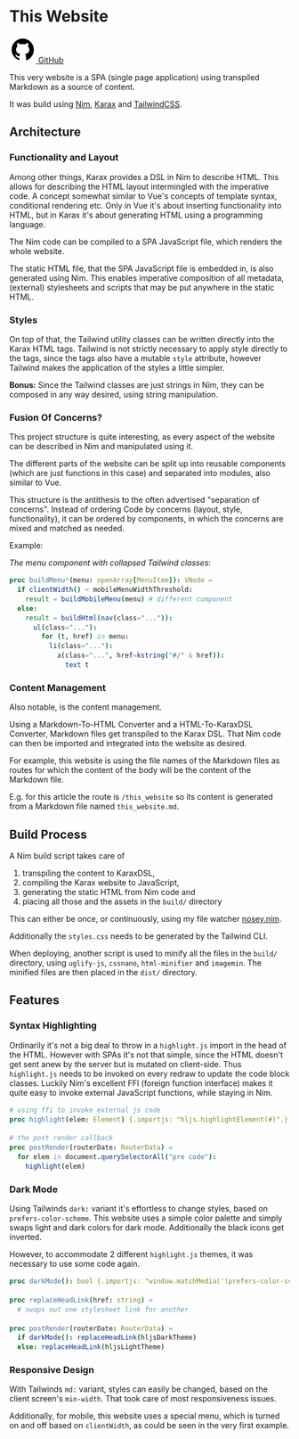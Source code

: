 [creationTime]:- "Mon 13 Feb 2023 05:03:24 PM CET"
[lastWriteTime]:- "Mon 13 Feb 2023 05:03:24 PM CET"

# This Website

<a href="https://github.com/aMOPel/nim-karax-website/tree/amopels_content">
<img src="assets/icons8-github.svg" alt="GitHub" class="inline m-1 dark:invert">
GitHub</a>

This very website 
is a SPA (single page application) using transpiled Markdown as a source of content.

It was build 
using [Nim](https://nim-lang.org/), [Karax](https://github.com/karaxnim/karax) and [TailwindCSS](https://tailwindcss.com/).

## Architecture

### Functionality and Layout

Among other things, Karax provides a DSL in Nim to describe HTML.
This allows for describing the HTML layout intermingled with the imperative code.
A concept somewhat similar to Vue's concepts of template syntax, conditional rendering etc.
Only in Vue it's about inserting functionality into HTML,
but in Karax it's about generating HTML using a programming language.

The Nim code can be compiled to a SPA JavaScript file, which renders the whole website.

The static HTML file, that the SPA JavaScript file is embedded in,
is also generated using Nim.
This enables imperative composition of all metadata, 
(external) stylesheets and scripts that may be put anywhere in the static HTML.

### Styles

On top of that, the Tailwind utility classes can be written directly into the
Karax HTML tags.
Tailwind is not strictly necessary to apply style directly to the tags,
since the tags also have a mutable `style` attribute, however Tailwind makes the
application of the styles a little simpler.

**Bonus:** Since the Tailwind classes are just strings in Nim,
they can be composed in any way desired, using string manipulation.

### Fusion Of Concerns?

This project structure is quite interesting, as every aspect of the 
website can be described in Nim and manipulated using it.

The different parts of the website can be split up into reusable components 
(which are just functions in this case) and separated into modules,
also similar to Vue.

This structure is the antithesis to the often advertised 
"separation of concerns". Instead of ordering Code by concerns 
(layout, style, functionality), it can be ordered by components, in which
the concerns are mixed and matched as needed.

Example:

*The menu component with collapsed Tailwind classes:*
```nim
proc buildMenu*(menu: openArray[MenuItem]): VNode =
  if clientWidth() < mobileMenuWidthThreshold:
    result = buildMobileMenu(menu) # different component
  else:
    result = buildHtml(nav(class="...")):
      ul(class="..."):
        for (t, href) in menu:
          li(class="..."):
            a(class="...", href=kstring("#/" & href)):
              text t
```

### Content Management

Also notable, is the content management.

Using a Markdown-To-HTML Converter and a HTML-To-KaraxDSL Converter,
Markdown files get transpiled to the Karax DSL.
That Nim code can then be imported and integrated into the website
as desired. 

For example, this website is using the file names of the Markdown 
files as routes for which the content of the body will be the content of the 
Markdown file. 

E.g. for this article the route is `/this_website` so its content
is generated from a Markdown file named `this_website.md`.

## Build Process

A Nim build script takes care of 
1. transpiling the content to KaraxDSL,
2. compiling the Karax website to JavaScript,
3. generating the static HTML from Nim code and
4. placing all those and the assets in the `build/` directory

This can either be once,
or continuously, using my file watcher [nosey.nim](#/nosey_nim).

Additionally the `styles.css` needs to be generated by the Tailwind CLI.

When deploying, another script is used to minify all the files in the `build/`
directory, using `uglify-js`, `cssnano`, `html-minifier` and `imagemin`.
The minified files are then placed in the `dist/` directory.

## Features

### Syntax Highlighting

Ordinarily it's not a big deal to throw in a `highlight.js` import in the head of the HTML.
However with SPAs it's not that simple, since the HTML doesn't get sent anew by 
the server but is mutated on client-side.
Thus `highlight.js` needs to be invoked on every redraw to update the code block
classes.
Luckily Nim's excellent FFI (foreign function interface) makes it quite easy to 
invoke external JavaScript functions, while staying in Nim.

```nim
# using ffi to invoke external js code
proc highlight(elem: Element) {.importjs: "hljs.highlightElement(#)".}

# the post render callback
proc postRender(routerDate: RouterData) =
  for elem in document.querySelectorAll("pre code"):
    highlight(elem)
```

### Dark Mode

Using Tailwinds `dark:` variant it's effortless to change styles, based on 
`prefers-color-scheme`.
This website uses a simple color palette and simply swaps light and dark 
colors for dark mode. Additionally the black icons get inverted.

However, to accommodate 2 different `highlight.js` themes, it was necessary to use
some code again.

```nim
proc darkMode(): bool {.importjs: "window.matchMedia('(prefers-color-scheme: dark)').matches".}

proc replaceHeadLink(href: string) =
  # swaps out one stylesheet link for another

proc postRender(routerDate: RouterData) =
  if darkMode(): replaceHeadLink(hljsDarkTheme)
  else: replaceHeadLink(hljsLightTheme)
```

### Responsive Design

With Tailwinds `md:` variant, styles can easily be changed,
based on the client screen's `min-width`.
That took care of most responsiveness issues.

Additionally, for mobile, this website uses a special menu, which is turned on 
and off based on `clientWidth`, as could be seen in the very first example.

